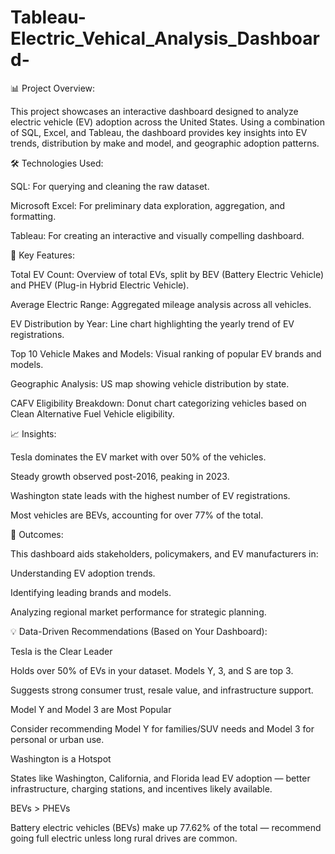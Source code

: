 # Tableau-Electric_Vehical_Analysis_Dashboard-

📊 Project Overview:

This project showcases an interactive dashboard designed to analyze electric vehicle (EV) adoption across the United States. Using a combination of SQL, Excel, and Tableau, the dashboard provides key insights into EV trends, distribution by make and model, and geographic adoption patterns.


🛠 Technologies Used:

SQL: For querying and cleaning the raw dataset.

Microsoft Excel: For preliminary data exploration, aggregation, and formatting.

Tableau: For creating an interactive and visually compelling dashboard.


📌 Key Features:

Total EV Count: Overview of total EVs, split by BEV (Battery Electric Vehicle) and PHEV (Plug-in Hybrid Electric Vehicle).

Average Electric Range: Aggregated mileage analysis across all vehicles.

EV Distribution by Year: Line chart highlighting the yearly trend of EV registrations.

Top 10 Vehicle Makes and Models: Visual ranking of popular EV brands and models.

Geographic Analysis: US map showing vehicle distribution by state.

CAFV Eligibility Breakdown: Donut chart categorizing vehicles based on Clean Alternative Fuel Vehicle eligibility.


📈 Insights:

Tesla dominates the EV market with over 50% of the vehicles.

Steady growth observed post-2016, peaking in 2023.

Washington state leads with the highest number of EV registrations.

Most vehicles are BEVs, accounting for over 77% of the total.

🚀 Outcomes:

This dashboard aids stakeholders, policymakers, and EV manufacturers in:

Understanding EV adoption trends.

Identifying leading brands and models.

Analyzing regional market performance for strategic planning.


💡 Data-Driven Recommendations (Based on Your Dashboard):

Tesla is the Clear Leader

Holds over 50% of EVs in your dataset. Models Y, 3, and S are top 3.

Suggests strong consumer trust, resale value, and infrastructure support.

Model Y and Model 3 are Most Popular

Consider recommending Model Y for families/SUV needs and Model 3 for personal or urban use.

Washington is a Hotspot

States like Washington, California, and Florida lead EV adoption — better infrastructure, charging stations, and incentives likely available.

BEVs > PHEVs

Battery electric vehicles (BEVs) make up 77.62% of the total — recommend going full electric unless long rural drives are common.
